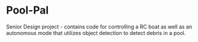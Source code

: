 # Pool-Pal
Senior Design project - contains code for controlling a RC boat as well as an autonomous mode that utilizes object detection to detect debris in a pool.
